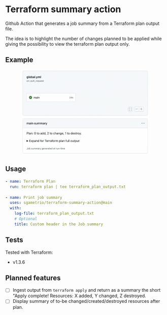 # Terraform summary action

Github Action that generates a job summary from a Terraform plan output file.

The idea is to highlight the number of changes planned to be applied while giving the possibility to view the terraform plan output only.

## Example

<div align=center>
    <img alt="Job summary example" src="./readme-assets/job-summary.png?raw=true" width="80%"/>
</div>

## Usage

```yml
- name: Terraform Plan
  run: terraform plan | tee terraform_plan_output.txt

- name: Print job summary
  uses: sgametrio/terraform-summary-action@main
  with:
    log-file: terraform_plan_output.txt
    # Optional
    title: Custom header in the Job summary
```

## Tests

Tested with Terraform:

- v1.3.6

## Planned features

- [ ] Ingest output from `terraform apply` and return as a summary the short "Apply complete! Resources: X added, Y changed, Z destroyed.
- [ ] Display summary of to-be changed/created/destroyed resources after plan.

